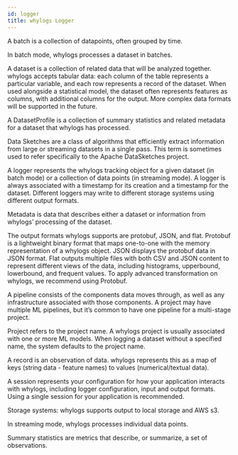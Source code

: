 ```yaml
---
id: logger
title: whylogs Logger
---
```


A batch is a collection of datapoints, often grouped by time.

In batch mode, whylogs processes a dataset in batches.

A dataset is a collection of related data that will be analyzed together. whylogs accepts tabular data: each column of the table represents a particular variable, and each row represents a record of the dataset. When used alongside a statistical model, the dataset often represents features as columns, with additional columns for the output. More complex data formats will be supported in the future.

A DatasetProfile is a collection of summary statistics and related metadata for a dataset that whylogs has processed.

Data Sketches are a class of algorithms that efficiently extract information from large or streaming datasets in a single pass. This term is sometimes used to refer specifically to the Apache DataSketches project.

A logger represents the whylogs tracking object for a given dataset (in batch mode) or a collection of data points (in streaming mode). A logger is always associated with a timestamp for its creation and a timestamp for the dataset. Different loggers may write to different storage systems using different output formats.

Metadata is data that describes either a dataset or information from whylogs’ processing of the dataset.

The output formats whylogs supports are protobuf, JSON, and flat. Protobuf is a lightweight binary format that maps one-to-one with the memory representation of a whylogs object. JSON displays the protobuf data in JSON format. Flat outputs multiple files with both CSV and JSON content to represent different views of the data, including histograms, upperbound, lowerbound, and frequent values. To apply advanced transformation on whylogs, we recommend using Protobuf.

A pipeline consists of the components data moves through, as well as any infrastructure associated with those components. A project may have multiple ML pipelines, but it’s common to have one pipeline for a multi-stage project.

Project refers to the project name. A whylogs project is usually associated with one or more ML models. When logging a dataset without a specified name, the system defaults to the project name.

A record is an observation of data. whylogs represents this as a map of keys (string data - feature names) to values (numerical/textual data).

A session represents your configuration for how your application interacts with whylogs, including logger configuration, input and output formats. Using a single session for your application is recommended.

Storage systems: whylogs supports output to local storage and AWS s3.

In streaming mode, whylogs processes individual data points.

Summary statistics are metrics that describe, or summarize, a set of observations.

